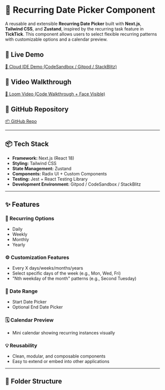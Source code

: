 # 📆 Recurring Date Picker Component

A reusable and extensible **Recurring Date Picker** built with **Next.js**, **Tailwind CSS**, and **Zustand**, inspired by the recurring task feature in **TickTick**. This component allows users to select flexible recurring patterns with customizable options and a calendar preview.

## 🚀 Live Demo

[🔗 Cloud IDE Demo (CodeSandbox / Gitpod / StackBlitz)](https://your-cloud-ide-link-here)

## 🎥 Video Walkthrough

[🎥 Loom Video (Code Walkthrough + Face Visible)](https://your-loom-link-here)

## 📁 GitHub Repository

[📦 GitHub Repo](https://github.com/your-username/recurring-date-picker)

---

## 📦 Tech Stack

- **Framework:** Next.js (React 18)
- **Styling:** Tailwind CSS
- **State Management:** Zustand
- **Components:** Radix UI + Custom Components
- **Testing:** Jest + React Testing Library
- **Development Environment:** Gitpod / CodeSandbox / StackBlitz

---

## ✨ Features

### 🔁 Recurring Options
- Daily
- Weekly
- Monthly
- Yearly

### ⚙️ Customization Features
- Every X days/weeks/months/years
- Select specific days of the week (e.g., Mon, Wed, Fri)
- "Nth weekday of the month" patterns (e.g., Second Tuesday)

### 📆 Date Range
- Start Date Picker
- Optional End Date Picker

### 🗓️ Calendar Preview
- Mini calendar showing recurring instances visually

### 💡 Reusability
- Clean, modular, and composable components
- Easy to extend or embed into other applications

---

## 📂 Folder Structure

